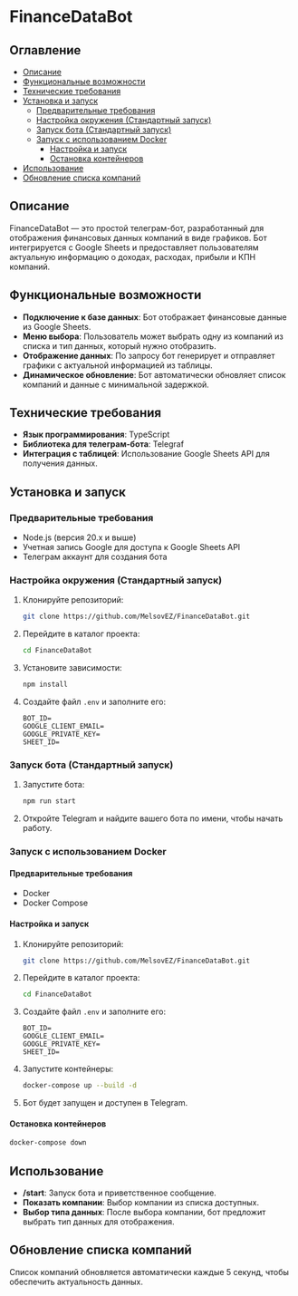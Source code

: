 # FinanceDataBot

## Оглавление
- [Описание](#описание)
- [Функциональные возможности](#функциональные-возможности)
- [Технические требования](#технические-требования)
- [Установка и запуск](#установка-и-запуск)
  - [Предварительные требования](#предварительные-требования)
  - [Настройка окружения (Стандартный запуск)](#настройка-окружения-стандартный-запуск)
  - [Запуск бота (Стандартный запуск)](#запуск-бота-стандартный-запуск)
  - [Запуск с использованием Docker](#запуск-с-использованием-docker)
    - [Настройка и запуск](#настройка-и-запуск)
    - [Остановка контейнеров](#остановка-контейнеров)
- [Использование](#использование)
- [Обновление списка компаний](#обновление-списка-компаний)

## Описание
FinanceDataBot — это простой телеграм-бот, разработанный для отображения финансовых данных компаний в виде графиков. Бот интегрируется с Google Sheets и предоставляет пользователям актуальную информацию о доходах, расходах, прибыли и КПН компаний.

## Функциональные возможности
- **Подключение к базе данных**: Бот отображает финансовые данные из Google Sheets.
- **Меню выбора**: Пользователь может выбрать одну из компаний из списка и тип данных, который нужно отобразить.
- **Отображение данных**: По запросу бот генерирует и отправляет графики с актуальной информацией из таблицы.
- **Динамическое обновление**: Бот автоматически обновляет список компаний и данные с минимальной задержкой.

## Технические требования
- **Язык программирования**: TypeScript
- **Библиотека для телеграм-бота**: Telegraf
- **Интеграция с таблицей**: Использование Google Sheets API для получения данных.

## Установка и запуск

### Предварительные требования
- Node.js (версия 20.x и выше)
- Учетная запись Google для доступа к Google Sheets API
- Телеграм аккаунт для создания бота

### Настройка окружения (Стандартный запуск)
1. Клонируйте репозиторий:
    ```bash
    git clone https://github.com/MelsovEZ/FinanceDataBot.git
    ```
2. Перейдите в каталог проекта:
    ```bash
    cd FinanceDataBot
    ```
3. Установите зависимости:
    ```bash
    npm install
    ```
4. Создайте файл `.env` и заполните его:
    ```env
    BOT_ID=
    GOOGLE_CLIENT_EMAIL=
    GOOGLE_PRIVATE_KEY=
    SHEET_ID=
    ```

### Запуск бота (Стандартный запуск)
1. Запустите бота:
    ```bash
    npm run start
    ```

2. Откройте Telegram и найдите вашего бота по имени, чтобы начать работу.

### Запуск с использованием Docker

#### Предварительные требования
- Docker
- Docker Compose

#### Настройка и запуск
1. Клонируйте репозиторий:
    ```bash
    git clone https://github.com/MelsovEZ/FinanceDataBot.git
    ```
2. Перейдите в каталог проекта:
    ```bash
    cd FinanceDataBot
    ```
3. Создайте файл `.env` и заполните его:
    ```env
    BOT_ID=
    GOOGLE_CLIENT_EMAIL=
    GOOGLE_PRIVATE_KEY=
    SHEET_ID=
    ```
4. Запустите контейнеры:
    ```bash
    docker-compose up --build -d
    ```

5. Бот будет запущен и доступен в Telegram.

#### Остановка контейнеров
```bash
docker-compose down
```

## Использование
- **/start**: Запуск бота и приветственное сообщение.
- **Показать компании**: Выбор компании из списка доступных.
- **Выбор типа данных**: После выбора компании, бот предложит выбрать тип данных для отображения.

## Обновление списка компаний
Список компаний обновляется автоматически каждые 5 секунд, чтобы обеспечить актуальность данных.